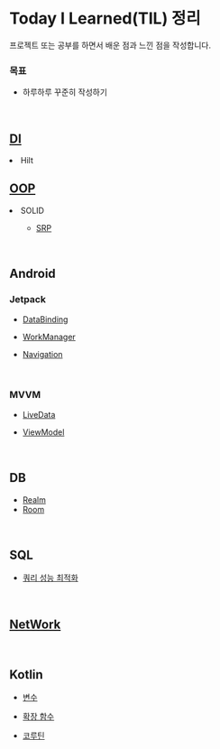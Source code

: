 # Today I Learned(TIL) 정리
프로젝트 또는 공부를 하면서 배운 점과 느낀 점을 작성합니다. 

### 목표
* 하루하루 꾸준히 작성하기

<br>

## [DI](https://github.com/hyunho4532/TIL/blob/main/Architecture/DI.md)
<li>Hilt</li>

## [OOP](https://github.com/hyunho4532/TIL/blob/main/OOP/OOP.md)
<li>SOLID</li>
<ol>
  <ul>
    <li><a href="https://github.com/hyunho4532/TIL/blob/main/OOP/SRP.md">SRP</a></li>
  </ul>
</ol>

<br>

## Android

### Jetpack
* [DataBinding](https://github.com/hyunho4532/TIL/blob/main/%EB%8D%B0%EC%9D%B4%ED%84%B0%20%EB%B0%94%EC%9D%B8%EB%94%A9.md)

* [WorkManager](https://github.com/hyunho4532/TIL/blob/main/Jetpack/WorkManager.md)

* [Navigation](https://github.com/hyunho4532/TIL/blob/main/Jetpack/Navigation.md)


</ol>

<br>

### MVVM
* [LiveData](https://github.com/hyunho4532/TIL/blob/main/MVVM/LiveData.md)

* [ViewModel](https://github.com/hyunho4532/TIL/blob/main/MVVM/ViewModel.md)

<br>

## DB

* [Realm](https://github.com/hyunho4532/TIL/blob/main/DB/Realm.md)
* [Room](https://github.com/hyunho4532/TIL/blob/main/DB/Room.md)

<br>

## SQL

* [쿼리 성능 최적화](https://github.com/hyunho4532/TIL/blob/main/SQL/%EC%84%B1%EB%8A%A5_%EC%B5%9C%EC%A0%81%ED%99%94.md)

<br>

## [NetWork](https://github.com/hyunho4532/TIL/blob/main/Network/Network.md)

<br>

## Kotlin
* [변수](https://github.com/hyunho4532/TIL/blob/main/Kotlin/Variable.md)

* [확장 함수](https://github.com/hyunho4532/TIL/blob/main/Kotlin/ExtensionFunction.md)

* [코루틴](https://github.com/hyunho4532/TIL/blob/main/Kotlin/Coroutines.md)
